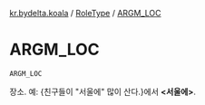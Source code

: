[kr.bydelta.koala](../index.md) / [RoleType](index.md) / [ARGM_LOC](./-a-r-g-m_-l-o-c.md)

# ARGM_LOC

`ARGM_LOC`

장소. 예: {친구들이 "서울에" 많이 산다.}에서 **&lt;서울에&gt;**.

